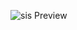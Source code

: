 
![sis Preview](https://github.fcom/kimdavetorres/sis/blob/master/screenshot/2.png)
<!-- ![sis Preview](https://github.com/kimdavetorres/sis/blob/master/screenshot/3.png)
![sis Preview](https://github.com/kimdavetorres/sis/blob/master/screenshot/4.png) -->


